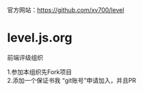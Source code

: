 官方网站：https://github.com/xv700/level  

# level.js.org
前端评级组织

1.参加本组织先Fork项目   
2.添加一个保证书我 “git账号”申请加入，并且PR  
